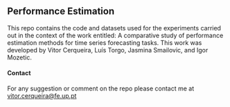 ## Performance Estimation

This repo contains the code and datasets used for the experiments carried out in the context of the work entitled: A comparative study of performance estimation methods for time series forecasting tasks. This work was developed by Vitor Cerqueira, Luís Torgo, Jasmina Smailovic, and Igor Mozetic. 

#### Contact

For any suggestion or comment on the repo please contact me at vitor.cerqueira@fe.up.pt
